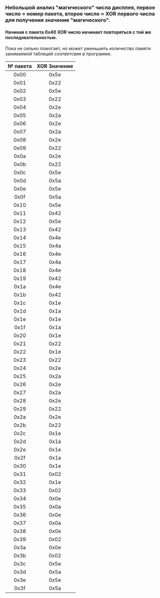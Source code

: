 ### Небольшой анализ "магического" числа дисплея, первое число = номер пакета, второе число = XOR первого чиcла для получения значения "магического".

#### Начиная с пакета 0x40 XOR число начинает повторяться с той же последовательностью.

Пока не сильно помогает, но может уменьшить количество памяти занимаемой таблицей соответсвия в программе.

| № пакета | XOR Значение |
|:----:|:----:|
|    0x00	| 0x5e |
|    0x01	| 0x22 |
|    0x02	| 0x5e |
|    0x03	| 0x22 |
|    0x04	| 0x2e |
|    0x05	| 0x2a |
|    0x06	| 0x2e |
|    0x07	| 0x2a |
|    0x08	| 0x2e |
|    0x09	| 0x22 |
|    0x0a	| 0x2e | 
|    0x0b	| 0x22 |
|    0x0c	| 0x5e |
|    0x0d	| 0x5a |
|    0x0e	| 0x5e |
|    0x0f	| 0x5a |
|    0x10	| 0x5e |
|    0x11	| 0x42 |
|    0x12	| 0x5e |
|    0x13	| 0x42 |
|    0x14	| 0x4e |
|    0x15	| 0x4a |
|    0x16	| 0x4e |
|    0x17	| 0x4a |
|    0x18	| 0x4e |
|    0x19	| 0x42 |
|    0x1a	| 0x4e |
|    0x1b	| 0x42 |
|    0x1c	| 0x1e |
|    0x1d	| 0x1a |
|    0x1e	| 0x1e |
|    0x1f	| 0x1a |
|    0x20	| 0x1e |
|    0x21	| 0x22 |
|    0x22	| 0x1e |
|    0x23	| 0x22 |
|    0x24	| 0x2e | 
|    0x25	| 0x2a |
|    0x26	| 0x2e |
|    0x27	| 0x2a |
|    0x28	| 0x2e |
|    0x29	| 0x22 |
|    0x2a	| 0x2e |
|    0x2b	| 0x22 |
|    0x2c	| 0x1e |
|    0x2d	| 0x1a |
|    0x2e	| 0x1e |
|    0x2f	| 0x1a |
|    0x30	| 0x1e |
|    0x31	| 0x02 |
|    0x32	| 0x1e |
|    0x33	| 0x02 |
|    0x34	| 0x0e |
|    0x35	| 0x0a |
|    0x36	| 0x0e |
|    0x37	| 0x0a |
|    0x38	| 0x0e |
|    0x39	| 0x02 |
|    0x3a	| 0x0e |
|    0x3b	| 0x02 |
|    0x3c	| 0x5e |
|    0x3d	| 0x5a |
|    0x3e	| 0x5e |
|    0x3f	| 0x5a |
